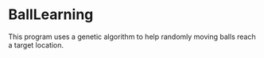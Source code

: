 # BallLearning

This program uses a genetic algorithm to help randomly moving balls reach a target location. 

